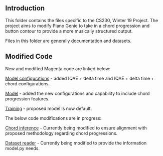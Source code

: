 ## Introduction
This folder contains the files specific to the CS230, Winter 19 Project. The project aims to modify Piano Genie to take in a chord progression and button contour to provide a more musically structured output.

Files in this folder are generally documentation and datasets.

## Modified Code

New and modified Magenta code are linked below:

[Model configurations](/magenta/models/piano_genie/configs.py) - added IQAE + delta time and IQAE + delta time + chord configurations.

[Model](/magenta/models/piano_genie/model.py) - added the new configurations and capability to include chord progression features.

[Training](/magenta/models/piano_genie/train.py) - proposed model is now default.

The below code modifications are in progress:

[Chord inference](/magenta/music/chord_inference.py) - Currently being modified to ensure alignment with proposed methodology regarding chord progressions.

[Dataset reader](/magenta/models/piano_genie/loader.py) - Currently being modified to provide the information model.py needs.
